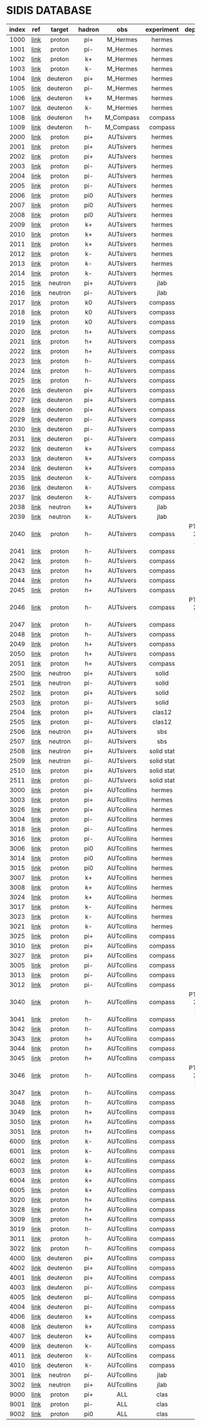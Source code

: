 # SIDIS DATABASE

| index | ref          | target   | hadron | obs        | experiment | dependence |
| :--:  | :--:         | :--:     | :--:   | :--:       | :--:       | :--:       |
| 1000  | [link][M_HERMES_2012]    | proton   | pi+    | M_Hermes   | hermes     | -          |
| 1001  | [link][M_HERMES_2012]    | proton   | pi-    | M_Hermes   | hermes     | -          |
| 1002  | [link][M_HERMES_2012]    | proton   | k+     | M_Hermes   | hermes     | -          |
| 1003  | [link][M_HERMES_2012]    | proton   | k-     | M_Hermes   | hermes     | -          |
| 1004  | [link][M_HERMES_2012]    | deuteron | pi+    | M_Hermes   | hermes     | -          |
| 1005  | [link][M_HERMES_2012]    | deuteron | pi-    | M_Hermes   | hermes     | -          |
| 1006  | [link][M_HERMES_2012]    | deuteron | k+     | M_Hermes   | hermes     | -          |
| 1007  | [link][M_HERMES_2012]    | deuteron | k-     | M_Hermes   | hermes     | -          |
| 1008  | [link][M_COMPASS_2017]   | deuteron | h+     | M_Compass  | compass    | -          |
| 1009  | [link][M_COMPASS_2017]   | deuteron | h-     | M_Compass  | compass    | -          |
| 2000  | [link][Sivers_HERMES_2009]    | proton   | pi+    | AUTsivers  | hermes     | PT         |
| 2001  | [link][Sivers_HERMES_2009]    | proton   | pi+    | AUTsivers  | hermes     | x          |
| 2002  | [link][Sivers_HERMES_2009]    | proton   | pi+    | AUTsivers  | hermes     | z          |
| 2003  | [link][Sivers_HERMES_2009]    | proton   | pi-    | AUTsivers  | hermes     | PT         |
| 2004  | [link][Sivers_HERMES_2009]    | proton   | pi-    | AUTsivers  | hermes     | x          |
| 2005  | [link][Sivers_HERMES_2009]    | proton   | pi-    | AUTsivers  | hermes     | z          |
| 2006  | [link][Sivers_HERMES_2009]    | proton   | pi0    | AUTsivers  | hermes     | PT         |
| 2007  | [link][Sivers_HERMES_2009]    | proton   | pi0    | AUTsivers  | hermes     | x          |
| 2008  | [link][Sivers_HERMES_2009]    | proton   | pi0    | AUTsivers  | hermes     | z          |
| 2009  | [link][Sivers_HERMES_2009]    | proton   | k+     | AUTsivers  | hermes     | PT         |
| 2010  | [link][Sivers_HERMES_2009]    | proton   | k+     | AUTsivers  | hermes     | x          |
| 2011  | [link][Sivers_HERMES_2009]    | proton   | k+     | AUTsivers  | hermes     | z          |
| 2012  | [link][Sivers_HERMES_2009]    | proton   | k-     | AUTsivers  | hermes     | PT         |
| 2013  | [link][Sivers_HERMES_2009]    | proton   | k-     | AUTsivers  | hermes     | x          |
| 2014  | [link][Sivers_HERMES_2009]    | proton   | k-     | AUTsivers  | hermes     | z          |
| 2015  | [link][AUT_JLAB_2011]    | neutron  | pi+    | AUTsivers  | jlab       | x          |
| 2016  | [link][AUT_JLAB_2011]    | neutron  | pi-    | AUTsivers  | jlab       | x          |
| 2017  | [link][AUT_COMPASS_2014]    | proton   | k0     | AUTsivers  | compass    | PT         |
| 2018  | [link][AUT_COMPASS_2014]    | proton   | k0     | AUTsivers  | compass    | x          |
| 2019  | [link][AUT_COMPASS_2014]    | proton   | k0     | AUTsivers  | compass    | z          |
| 2020  | [link][Sivers_COMPASS_2012]    | proton   | h+     | AUTsivers  | compass    | PT         |
| 2021  | [link][Sivers_COMPASS_2012]    | proton   | h+     | AUTsivers  | compass    | x          |
| 2022  | [link][Sivers_COMPASS_2012]    | proton   | h+     | AUTsivers  | compass    | z          |
| 2023  | [link][Sivers_COMPASS_2012]    | proton   | h-     | AUTsivers  | compass    | PT         |
| 2024  | [link][Sivers_COMPASS_2012]    | proton   | h-     | AUTsivers  | compass    | x          |
| 2025  | [link][Sivers_COMPASS_2012]    | proton   | h-     | AUTsivers  | compass    | z          |
| 2026  | [link][AUT_COMPASS_2008]    | deuteron | pi+    | AUTsivers  | compass    | PT         |
| 2027  | [link][AUT_COMPASS_2008]    | deuteron | pi+    | AUTsivers  | compass    | x          |
| 2028  | [link][AUT_COMPASS_2008]    | deuteron | pi+    | AUTsivers  | compass    | z          |
| 2029  | [link][AUT_COMPASS_2008]    | deuteron | pi-    | AUTsivers  | compass    | PT         |
| 2030  | [link][AUT_COMPASS_2008]    | deuteron | pi-    | AUTsivers  | compass    | x          |
| 2031  | [link][AUT_COMPASS_2008]    | deuteron | pi-    | AUTsivers  | compass    | z          |
| 2032  | [link][AUT_COMPASS_2008]    | deuteron | k+     | AUTsivers  | compass    | PT         |
| 2033  | [link][AUT_COMPASS_2008]    | deuteron | k+     | AUTsivers  | compass    | x          |
| 2034  | [link][AUT_COMPASS_2008]    | deuteron | k+     | AUTsivers  | compass    | z          |
| 2035  | [link][AUT_COMPASS_2008]    | deuteron | k-     | AUTsivers  | compass    | PT         |
| 2036  | [link][AUT_COMPASS_2008]    | deuteron | k-     | AUTsivers  | compass    | x          |
| 2037  | [link][AUT_COMPASS_2008]    | deuteron | k-     | AUTsivers  | compass    | z          |
| 2038  | [link][AUT_JLAB_2014]    | neutron  | k+     | AUTsivers  | jlab       | x          |
| 2039  | [link][AUT_JLAB_2014]    | neutron  | k-     | AUTsivers  | jlab       | x          |
| 2040  | [link][AUT_COMPASS_2016]    | proton  | h-     | AUTsivers  | compass       | PT (z>0.1 2040-2045) |
| 2041  | [link][AUT_COMPASS_2016]    | proton  | h-     | AUTsivers  | compass       | x          |
| 2042  | [link][AUT_COMPASS_2016]    | proton  | h-     | AUTsivers  | compass       | z          |
| 2043  | [link][AUT_COMPASS_2016]    | proton  | h+     | AUTsivers  | compass       | PT          |
| 2044  | [link][AUT_COMPASS_2016]    | proton  | h+     | AUTsivers  | compass       | x          |
| 2045  | [link][AUT_COMPASS_2016]    | proton  | h+     | AUTsivers  | compass       | z          |
| 2046  | [link][AUT_COMPASS_2016]    | proton  | h-     | AUTsivers  | compass       | PT (z>0.2 2046-2051) |
| 2047  | [link][AUT_COMPASS_2016]    | proton  | h-     | AUTsivers  | compass       | x          |
| 2048  | [link][AUT_COMPASS_2016]    | proton  | h-     | AUTsivers  | compass       | z          |
| 2049  | [link][AUT_COMPASS_2016]    | proton  | h+     | AUTsivers  | compass       | PT          |
| 2050  | [link][AUT_COMPASS_2016]    | proton  | h+     | AUTsivers  | compass       | x          |
| 2051  | [link][AUT_COMPASS_2016]    | proton  | h+     | AUTsivers  | compass       | z          |
| 2500  | [link][?]    | neutron  | pi+    | AUTsivers  | solid      | x          |
| 2501  | [link][?]    | neutron  | pi-    | AUTsivers  | solid      | x          |
| 2502  | [link][?]    | proton   | pi+    | AUTsivers  | solid      | x          |
| 2503  | [link][?]    | proton   | pi-    | AUTsivers  | solid      | x          |
| 2504  | [link][?]    | proton   | pi+    | AUTsivers  | clas12     | x          |
| 2505  | [link][?]    | proton   | pi-    | AUTsivers  | clas12     | x          |
| 2506  | [link][?]    | neutron  | pi+    | AUTsivers  | sbs        | x          |
| 2507  | [link][?]    | neutron  | pi-    | AUTsivers  | sbs        | x          |
| 2508  | [link][?]    | neutron  | pi+    | AUTsivers  | solid stat | x          |
| 2509  | [link][?]    | neutron  | pi-    | AUTsivers  | solid stat | x          |
| 2510  | [link][?]    | proton   | pi+    | AUTsivers  | solid stat | x          |
| 2511  | [link][?]    | proton   | pi-    | AUTsivers  | solid stat | x          |
| 3000  | [link][Collins_HERMES_2010]    | proton   | pi+    | AUTcollins | hermes     | x          |
| 3003  | [link][Collins_HERMES_2010]    | proton   | pi+    | AUTcollins | hermes     | z          |
| 3026  | [link][Collins_HERMES_2010]    | proton   | pi+    | AUTcollins | hermes     | pt         |
| 3004  | [link][Collins_HERMES_2010]    | proton   | pi-    | AUTcollins | hermes     | x          |
| 3018  | [link][Collins_HERMES_2010]    | proton   | pi-    | AUTcollins | hermes     | z          |
| 3016  | [link][Collins_HERMES_2010]    | proton   | pi-    | AUTcollins | hermes     | pt         |
| 3006  | [link][Collins_HERMES_2010]    | proton   | pi0    | AUTcollins | hermes     | z          |
| 3014  | [link][Collins_HERMES_2010]    | proton   | pi0    | AUTcollins | hermes     | x          |
| 3015  | [link][Collins_HERMES_2010]    | proton   | pi0    | AUTcollins | hermes     | pt         |
| 3007  | [link][Collins_HERMES_2010]    | proton   | k+     | AUTcollins | hermes     | x          |
| 3008  | [link][Collins_HERMES_2010]    | proton   | k+     | AUTcollins | hermes     | z          |
| 3024  | [link][Collins_HERMES_2010]    | proton   | k+     | AUTcollins | hermes     | pt         |
| 3017  | [link][Collins_HERMES_2010]    | proton   | k-     | AUTcollins | hermes     | x          |
| 3023  | [link][Collins_HERMES_2010]    | proton   | k-     | AUTcollins | hermes     | z          |
| 3021  | [link][Collins_HERMES_2010]    | proton   | k-     | AUTcollins | hermes     | pt         |
| 3025  | [link][AUT_COMPASS_2014]    | proton   | pi+    | AUTcollins | compass    | x          |
| 3010  | [link][AUT_COMPASS_2014]    | proton   | pi+    | AUTcollins | compass    | z          |
| 3027  | [link][AUT_COMPASS_2014]    | proton   | pi+    | AUTcollins | compass    | pt         |
| 3005  | [link][AUT_COMPASS_2014]    | proton   | pi-    | AUTcollins | compass    | x          |
| 3013  | [link][AUT_COMPASS_2014]    | proton   | pi-    | AUTcollins | compass    | z          |
| 3012  | [link][AUT_COMPASS_2014]    | proton   | pi-    | AUTcollins | compass    | pt         |
| 3040  | [link][AUT_COMPASS_2016]    | proton  | h-     | AUTcollins  | compass       | PT (z>0.1 2040-2045) |
| 3041  | [link][AUT_COMPASS_2016]    | proton  | h-     | AUTcollins | compass       | x          |
| 3042  | [link][AUT_COMPASS_2016]    | proton  | h-     | AUTcollins  | compass       | z          |
| 3043  | [link][AUT_COMPASS_2016]    | proton  | h+     | AUTcollins  | compass       | PT          |
| 3044  | [link][AUT_COMPASS_2016]    | proton  | h+     | AUTcollins  | compass       | x          |
| 3045  | [link][AUT_COMPASS_2016]    | proton  | h+     | AUTcollins | compass       | z          |
| 3046  | [link][AUT_COMPASS_2016]    | proton  | h-     | AUTcollins  | compass       | PT (z>0.2 2046-2051) |
| 3047  | [link][AUT_COMPASS_2016]    | proton  | h-     | AUTcollins  | compass       | x          |
| 3048  | [link][AUT_COMPASS_2016]    | proton  | h-     | AUTcollins  | compass       | z          |
| 3049  | [link][AUT_COMPASS_2016]    | proton  | h+     | AUTcollins  | compass       | PT          |
| 3050  | [link][AUT_COMPASS_2016]    | proton  | h+     | AUTcollins  | compass       | x          |
| 3051  | [link][AUT_COMPASS_2016]    | proton  | h+     | AUTcollins  | compass       | z          |
| 6000  | [link][AUT_COMPASS_2014] | proton   | k-     | AUTcollins | compass    | pt         |
| 6001  | [link][AUT_COMPASS_2014] | proton   | k-     | AUTcollins | compass    | x          |
| 6002  | [link][AUT_COMPASS_2014] | proton   | k-     | AUTcollins | compass    | z          |
| 6003  | [link][AUT_COMPASS_2014] | proton   | k+     | AUTcollins | compass    | pt         |
| 6004  | [link][AUT_COMPASS_2014] | proton   | k+     | AUTcollins | compass    | x          |
| 6005  | [link][AUT_COMPASS_2014] | proton   | k+     | AUTcollins | compass    | z          |
| 3020  | [link][Collins_COMPASS_2012]    | proton   | h+     | AUTcollins | compass    | x          |
| 3028  | [link][Collins_COMPASS_2012]    | proton   | h+     | AUTcollins | compass    | z          |
| 3009  | [link][Collins_COMPASS_2012]    | proton   | h+     | AUTcollins | compass    | pt         |
| 3019  | [link][Collins_COMPASS_2012]    | proton   | h-     | AUTcollins | compass    | x          |
| 3011  | [link][Collins_COMPASS_2012]    | proton   | h-     | AUTcollins | compass    | z          |
| 3022  | [link][Collins_COMPASS_2012]    | proton   | h-     | AUTcollins | compass    | pt         |
| 4000  | [link][AUT_COMPASS_2008]    | deuteron | pi+    | AUTcollins | compass    | x          |
| 4002  | [link][AUT_COMPASS_2008]    | deuteron | pi+    | AUTcollins | compass    | z          |
| 4001  | [link][AUT_COMPASS_2008]    | deuteron | pi+    | AUTcollins | compass    | pt         |
| 4003  | [link][AUT_COMPASS_2008]    | deuteron | pi-    | AUTcollins | compass    | x          |
| 4005  | [link][AUT_COMPASS_2008]    | deuteron | pi-    | AUTcollins | compass    | z          |
| 4004  | [link][AUT_COMPASS_2008]    | deuteron | pi-    | AUTcollins | compass    | pt         |
| 4006  | [link][AUT_COMPASS_2008]    | deuteron | k+     | AUTcollins | compass    | x          |
| 4008  | [link][AUT_COMPASS_2008]    | deuteron | k+     | AUTcollins | compass    | z          |
| 4007  | [link][AUT_COMPASS_2008]    | deuteron | k+     | AUTcollins | compass    | pt         |
| 4009  | [link][AUT_COMPASS_2008]    | deuteron | k-     | AUTcollins | compass    | x          |
| 4011  | [link][AUT_COMPASS_2008]    | deuteron | k-     | AUTcollins | compass    | z          |
| 4010  | [link][AUT_COMPASS_2008]    | deuteron | k-     | AUTcollins | compass    | pt         |
| 3001  | [link][AUT_JLAB_2011]    | neutron  | pi-    | AUTcollins | jlab       | x          |
| 3002  | [link][AUT_JLAB_2011]    | neutron  | pi+    | AUTcollins | jlab       | x          |
| 9000  | [link][?]    | proton   | pi+    | ALL        | clas       | PT         |
| 9001  | [link][?]    | proton   | pi-    | ALL        | clas       | PT         |
| 9002  | [link][?]    | proton   | pi0    | ALL        | clas       | PT         |


[?]: http://inspirehep.net/
[M_HERMES_2012]: http://inspirehep.net/record/1208547
[M_COMPASS_2017]: http://inspirehep.net/record/1624692
[Sivers_HERMES_2009]: http://inspirehep.net/record/823754
[AUT_JLAB_2011]: http://inspirehep.net/record/902486
[Sivers_COMPASS_2012]: http://inspirehep.net/record/1115721
[AUT_COMPASS_2008]: http://inspirehep.net/record/779473
[AUT_JLAB_2014]: http://inspirehep.net/record/1293050
[AUT_COMPASS_2014]: http://inspirehep.net/record/1311491
[Collins_HERMES_2010]: https://inspirehep.net/record/859154
[Collins_COMPASS_2012]: http://inspirehep.net/record/1115720
[AUT_COMPASS_2016]: https://inspirehep.net/record/1487909








